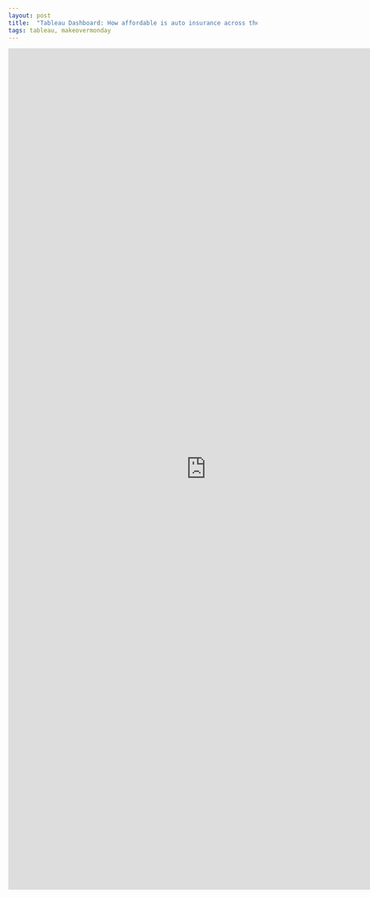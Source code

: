 ```yaml
---
layout: post
title:  "Tableau Dashboard: How affordable is auto insurance across the U.S.? "
tags: tableau, makeovermonday
---
```




<iframe frameborder="0" src="https://public.tableau.com/views/HowaffordableisautoinsuranceacrossU_S/AutoInsuranceAffordability?:display_count=y&:origin=viz_share_link?:embed=yes&:display_count=yes&:showVizHome=no" width = "800px" height="1700px" scrolling='auto' allow></iframe>





